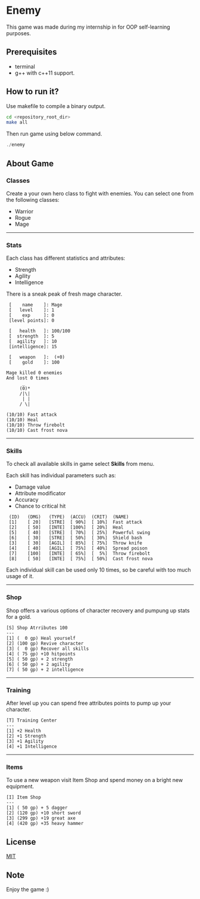 # Enemy

This game was made during my internship in for OOP self-learning purposes.

## Prerequisites

- terminal
- g++ with c++11 support.

## How to run it?

Use makefile to compile a binary output.

```bash
cd <repository_root_dir>
make all
```

Then run game using below command.

```cpp
./enemy
```

## About Game

### Classes


Create a your own hero class to fight with enemies. You can select one from the following classes:

- Warrior
- Rogue
- Mage

---

### Stats

Each class has different statistics and attributes:

- Strength
- Agility
- Intelligence

There is a sneak peak of fresh mage character.

```
 [    name    ]: Mage
 [   level    ]: 1
 [    exp     ]: 0
 [level points]: 0

 [   health   ]: 100/100
 [  strength  ]: 5
 [  agility   ]: 10
 [intelligence]: 15

 [   weapon   ]:  (+0)
 [    gold    ]: 100

Mage killed 0 enemies
And lost 0 times
      _
     (0)*
     /|\|
      | |
     / \|

(10/10) Fast attack
(10/10) Heal
(10/10) Throw firebolt
(10/10) Cast frost nova
```

---

### Skills

To check all available skills in game select **Skills** from menu.

Each skill has individual parameters such as:

- Damage value
- Attribute modificator
- Accuracy
- Chance to critical hit

```
 (ID)	(DMG)	(TYPE)	(ACCU)	(CRIT)	(NAME)
 [1]	[ 20]	[STRE]	[ 90%]	[ 10%]	Fast attack
 [2]	[ 50]	[INTE]	[100%]	[ 20%]	Heal
 [5]	[ 40]	[STRE]	[ 70%]	[ 25%]	Powerful swing
 [6]	[ 30]	[STRE]	[ 50%]	[ 30%]	Shield bash
 [3]	[ 30]	[AGIL]	[ 85%]	[ 75%]	Throw knife
 [4]	[ 40]	[AGIL]	[ 75%]	[ 40%]	Spread poison
 [7]	[100]	[INTE]	[ 65%]	[  5%]	Throw firebolt
 [8]	[ 50]	[INTE]	[ 75%]	[ 50%]	Cast frost nova
```

Each individual skill can be used only 10 times, so be careful with too much usage of it.

---

### Shop

Shop offers a various options of character recovery and pumpung up stats for a gold.

```
[S] Shop Atrributes 100
---
[1] (  0 gp) Heal yourself
[2] (100 gp) Revive character
[3] (  0 gp) Recover all skills
[4] ( 75 gp) +10 hitpoints
[5] ( 50 gp) + 2 strength
[6] ( 50 gp) + 2 agility
[7] ( 50 gp) + 2 intelligence
```

---

### Training

After level up you can spend free attributes points to pump up your character.

```
[T] Training Center
---
[1] +2 Health
[2] +1 Strength
[3] +1 Agility
[4] +1 Intelligence
```

---

### Items

To use a new weapon visit Item Shop and spend money on a bright new equipment.

```
[I] Item Shop
---
[1] ( 50 gp) + 5 dagger
[2] (120 gp) +10 short sword
[3] (299 gp) +19 great axe
[4] (420 gp) +35 heavy hammer
```

## License

[MIT](LICENSE)

## Note

Enjoy the game :)
